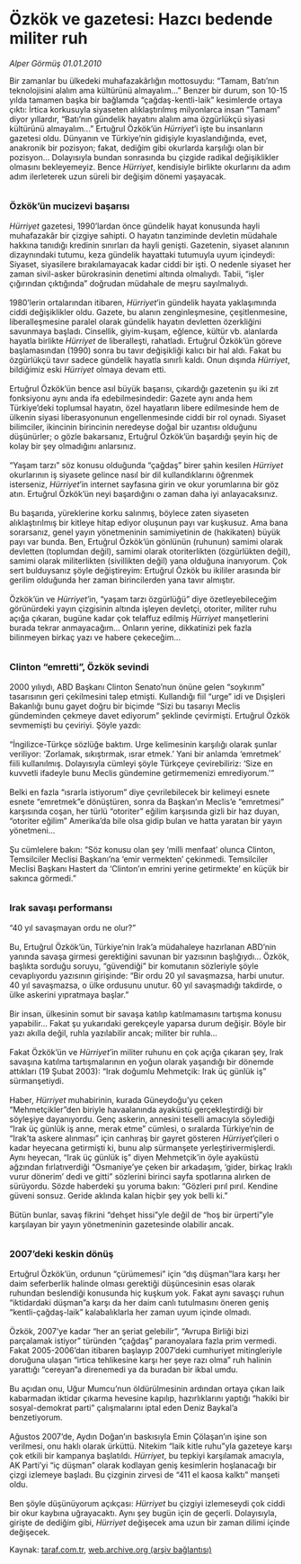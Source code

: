 # Özkök ve gazetesi: Hazcı bedende militer ruh

*Alper Görmüş 01.01.2010*

<div class="yazi">Bir zamanlar bu ülkedeki muhafazakârlığın mottosuydu: “Tamam, Batı’nın teknolojisini alalım ama kültürünü almayalım...” Benzer bir durum, son 10-15 yılda tamamen başka bir bağlamda “çağdaş-kentli-laik” kesimlerde ortaya çıktı: İrtica korkusuyla siyaseten alıklaştırılmış milyonlarca insan “Tamam” diyor yıllardır, “Batı’nın gündelik hayatını alalım ama özgürlükçü siyasi kültürünü almayalım...” Ertuğrul Özkök’ün <i>Hürriyet</i>’i işte bu insanların gazetesi oldu. Dünyanın ve Türkiye’nin gidişiyle kıyaslandığında, evet, anakronik bir pozisyon; fakat, dediğim gibi okurlarda karşılığı olan bir pozisyon... Dolayısıyla bundan sonrasında bu çizgide radikal değişiklikler olmasını bekleyemeyiz. Bence <i>Hürriyet</i>, kendisiyle birlikte okurlarını da adım adım ilerleterek uzun süreli bir değişim dönemi yaşayacak. <b><br/><br/><br/><font size="3">Özkök’ün mucizevi başarısı</font></b><i> <br/><br/>Hürriyet</i> gazetesi, 1990’lardan önce gündelik hayat konusunda hayli muhafazakâr bir çizgiye sahipti. O hayatın tanziminde devletin müdahale hakkına tanıdığı kredinin sınırları da hayli genişti. Gazetenin, siyaset alanının dizaynındaki tutumu, keza gündelik hayattaki tutumuyla uyum içindeydi: Siyaset, siyasilere bırakılamayacak kadar ciddi bir işti. O nedenle siyaset her zaman sivil-asker bürokrasinin denetimi altında olmalıydı. Tabii, “işler çığırından çıktığında” doğrudan müdahale de meşru sayılmalıydı. <br/><br/>1980’lerin ortalarından itibaren, <i>Hürriyet</i>’in gündelik hayata yaklaşımında ciddi değişiklikler oldu. Gazete, bu alanın zenginleşmesine, çeşitlenmesine, liberalleşmesine paralel olarak gündelik hayatın devletten özerkliğini savunmaya başladı. Cinsellik, giyim-kuşam, eğlence, kültür vb. alanlarda hayatla birlikte <i>Hürriyet </i>de liberalleşti, rahatladı. Ertuğrul Özkök’ün göreve başlamasından (1990) sonra bu tavır değişikliği kalıcı bir hal aldı. Fakat bu özgürlükçü tavır sadece gündelik hayatla sınırlı kaldı. Onun dışında <i>Hürriyet</i>, bildiğimiz eski <i>Hürriyet </i>olmaya devam etti. <br/><br/>Ertuğrul Özkök’ün bence asıl büyük başarısı, çıkardığı gazetenin şu iki zıt fonksiyonu aynı anda ifa edebilmesindedir: Gazete aynı anda hem Türkiye’deki toplumsal hayatın, özel hayatların libere edilmesinde hem de ülkenin siyasi liberasyonunun engellenmesinde ciddi bir rol oynadı. Siyaset bilimciler, ikincinin birincinin neredeyse doğal bir uzantısı olduğunu düşünürler; o gözle bakarsanız, Ertuğrul Özkök’ün başardığı şeyin hiç de kolay bir şey olmadığını anlarsınız. <br/><br/>“Yaşam tarzı” söz konusu olduğunda “çağdaş” birer şahin kesilen <i>Hürriyet </i>okurlarının iş siyasete gelince nasıl bir dil kullandıklarını öğrenmek isterseniz, <i>Hürriyet</i>’in internet sayfasına girin ve okur yorumlarına bir göz atın. Ertuğrul Özkök’ün neyi başardığını o zaman daha iyi anlayacaksınız. <br/><br/>Bu başarıda, yüreklerine korku salınmış, böylece zaten siyaseten alıklaştırılmış bir kitleye hitap ediyor oluşunun payı var kuşkusuz. Ama bana sorarsanız, genel yayın yönetmeninin samimiyetinin de (hakikaten) büyük payı var bunda. Ben, Ertuğrul Özkök’ün gönlünün (ruhunun) samimi olarak devletten (toplumdan değil), samimi olarak otoriterlikten (özgürlükten değil), samimi olarak militerlikten (sivillikten değil) yana olduğuna inanıyorum. Çok sert bulduysanız şöyle değiştireyim: Ertuğrul Özkök bu ikililer arasında bir gerilim olduğunda her zaman birincilerden yana tavır almıştır. <br/><br/>Özkök’ün ve <i>Hürriyet</i>’in, “yaşam tarzı özgürlüğü” diye özetleyebileceğim görünürdeki yayın çizgisinin altında işleyen devletçi, otoriter, militer ruhu açığa çıkaran, bugüne kadar çok telaffuz edilmiş <i>Hürriyet</i> manşetlerini burada tekrar anmayacağım... Onların yerine, dikkatinizi pek fazla bilinmeyen birkaç yazı ve habere çekeceğim...<b> <br/><br/><br/><font size="3">Clinton “emretti”, Özkök sevindi</font></b> <br/><br/>2000 yılıydı, ABD Başkanı Clinton Senato’nun önüne gelen “soykırım” tasarısının geri çekilmesini talep etmişti. Kullandığı fiil “urge” idi ve Dışişleri Bakanlığı bunu gayet doğru bir biçimde “Sizi bu tasarıyı Meclis gündeminden çekmeye davet ediyorum” şeklinde çevirmişti. Ertuğrul Özkök sevmemişti bu çeviriyi. Şöyle yazdı: <br/><br/>“İngilizce-Türkçe sözlüğe baktım. Urge kelimesinin karşılığı olarak şunlar veriliyor: ‘Zorlamak, sıkıştırmak, ısrar etmek.’ Yani bir anlamda ‘emretmek’ fiili kullanılmış. Dolayısıyla cümleyi şöyle Türkçeye çevirebiliriz: ‘Size en kuvvetli ifadeyle bunu Meclis gündemine getirmemenizi emrediyorum.’” <br/><br/>Belki en fazla “ısrarla istiyorum” diye çevrilebilecek bir kelimeyi esnete esnete “emretmek”e dönüştüren, sonra da Başkan’ın Meclis’e “emretmesi” karşısında coşan, her türlü “otoriter” eğilim karşısında gizli bir haz duyan, “otoriter eğilim” Amerika’da bile olsa gidip bulan ve hatta yaratan bir yayın yönetmeni... <br/><br/>Şu cümlelere bakın: “Söz konusu olan şey ‘milli menfaat’ olunca Clinton, Temsilciler Meclisi Başkanı’na ‘emir vermekten’ çekinmedi. Temsilciler Meclisi Başkanı Hastert da ‘Clinton’ın emrini yerine getirmekte’ en küçük bir sakınca görmedi.” <b><br/><br/><br/><font size="3">Irak savaşı performansı</font></b> <br/><br/>“40 yıl savaşmayan ordu ne olur?” <br/><br/>Bu, Ertuğrul Özkök’ün, Türkiye’nin Irak’a müdahaleye hazırlanan ABD’nin yanında savaşa girmesi gerektiğini savunan bir yazısının başlığıydı... Özkök, başlıkta sorduğu soruyu, “güvendiği” bir komutanın sözleriyle şöyle cevaplıyordu yazısının girişinde: “Bir ordu 20 yıl savaşmazsa, harbi unutur. 40 yıl savaşmazsa, o ülke ordusunu unutur. 60 yıl savaşmadığı takdirde, o ülke askerini yıpratmaya başlar.” <br/><br/>Bir insan, ülkesinin somut bir savaşa katılıp katılmamasını tartışma konusu yapabilir... Fakat şu yukarıdaki gerekçeyle yaparsa durum değişir. Böyle bir yazı akılla değil, ruhla yazılabilir ancak; militer bir ruhla... <br/><br/>Fakat Özkök’ün ve <i>Hürriyet</i>’in militer ruhunu en çok açığa çıkaran şey, Irak savaşına katılma tartışmalarının en yoğun olarak yaşandığı bir dönemde attıkları (19 Şubat 2003): “Irak doğumlu Mehmetçik: Irak üç günlük iş” sürmanşetiydi. <br/><br/>Haber, <i>Hürriyet</i> muhabirinin, kurada Güneydoğu’yu çeken “Mehmetçikler”den biriyle havaalanında ayaküstü gerçekleştirdiği bir söyleşiye dayanıyordu. Genç askerin, annesini teselli amacıyla söylediği “Irak üç günlük iş anne, merak etme” cümlesi, o sıralarda Türkiye’nin de “Irak’ta askere alınması” için canhıraş bir gayret gösteren <i>Hürriyet</i>’çileri o kadar heyecana getirmişti ki, bunu alıp sürmanşete yerleştirivermişlerdi. Aynı heyecan, “Irak üç günlük iş” diyen Mehmetçik’in öyle ayaküstü ağzından fırlatıverdiği “Osmaniye’ye çeken bir arkadaşım, ‘gider, birkaç Iraklı vurur dönerim’ dedi ve gitti” sözlerini birinci sayfa spotlarına alırken de sürüyordu. Sözde haberdeki şu yoruma bakın: “Gözleri pırıl pırıl. Kendine güveni sonsuz. Geride aklında kalan hiçbir şey yok belli ki.” <br/><br/>Bütün bunlar, savaş fikrini “dehşet hissi”yle değil de “hoş bir ürperti”yle karşılayan bir yayın yönetmeninin gazetesinde olabilir ancak.<b> <br/><br/><br/><font size="3">2007’deki keskin dönüş</font></b><font size="3"> <br/></font><br/>Ertuğrul Özkök’ün, ordunun “çürümemesi” için “dış düşman”lara karşı her daim seferberlik halinde olması gerektiği düşüncesinin esas olarak ruhundan beslendiği konusunda hiç kuşkum yok. Fakat aynı savaşçı ruhun “iktidardaki düşman”a karşı da her daim canlı tutulmasını öneren geniş “kentli-çağdaş-laik” kalabalıklarla her zaman uyum içinde olmadı. <br/><br/>Özkök, 2007’ye kadar “her an şeriat gelebilir”, “Avrupa Birliği bizi parçalamak istiyor” türünden “çağdaş” paranoyalara fazla prim vermedi. Fakat 2005-2006’dan itibaren başlayıp 2007’deki cumhuriyet mitingleriyle doruğuna ulaşan “irtica tehlikesine karşı her şeye razı olma” ruh halinin yarattığı “cereyan”a direnemedi ya da buradan bir ikbal umdu. <br/><br/>Bu açıdan onu, Uğur Mumcu’nun öldürülmesinin ardından ortaya çıkan laik kabarmadan iktidar çıkarma hevesine kapılıp, hazırlıklarını yaptığı “hakiki bir sosyal-demokrat parti” çalışmalarını iptal eden Deniz Baykal’a benzetiyorum. <br/><br/>Ağustos 2007’de, Aydın Doğan’ın baskısıyla Emin Çölaşan’ın işine son verilmesi, onu haklı olarak ürküttü. Nitekim “laik kitle ruhu”yla gazeteye karşı çok etkili bir kampanya başlatıldı. <i>Hürriyet</i>, bu tepkiyi karşılamak amacıyla, AK Parti’yi “iç düşman” olarak kodlayan geniş kesimlerin hoşlanacağı bir çizgi izlemeye başladı. Bu çizginin zirvesi de “411 el kaosa kalktı” manşeti oldu. <br/><br/>Ben şöyle düşünüyorum açıkçası: <i>Hürriyet</i> bu çizgiyi izlemeseydi çok ciddi bir okur kaybına uğrayacaktı. Aynı şey bugün için de geçerli. Dolayısıyla, girişte de dediğim gibi, <i>Hürriyet</i> değişecek ama uzun bir zaman dilimi içinde değişecek.
              </div>

Kaynak: [taraf.com.tr](http://taraf.com.tr:80/makale/9302.htm), [web.archive.org (arşiv bağlantısı)](http://web.archive.org/web/20100314171517/http://taraf.com.tr:80/makale/9302.htm)
